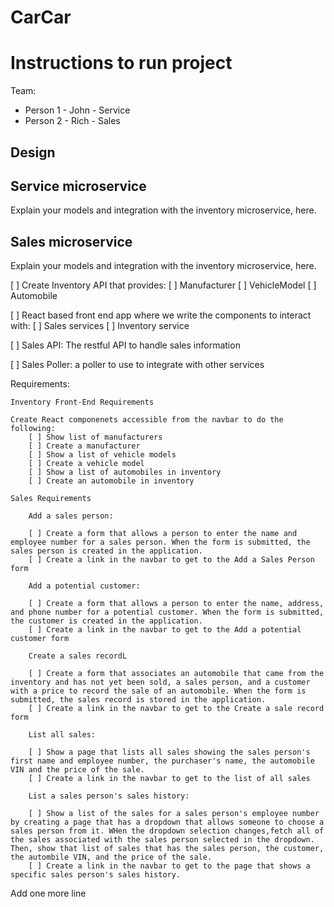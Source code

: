 # CarCar

# Instructions to run project

Team:

* Person 1 - John - Service
* Person 2 - Rich - Sales

## Design

## Service microservice

Explain your models and integration with the inventory
microservice, here.

## Sales microservice

Explain your models and integration with the inventory
microservice, here.

[ ] Create Inventory API that provides:
    [ ] Manufacturer
    [ ] VehicleModel
    [ ] Automobile

[ ] React based front end app where we write the components to interact with:
    [ ] Sales services
    [ ] Inventory service

[ ] Sales API: The restful API to handle sales information

[ ] Sales Poller: a poller to use to integrate with other services

Requirements:

    Inventory Front-End Requirements

    Create React componenets accessible from the navbar to do the following:
        [ ] Show list of manufacturers
        [ ] Create a manufacturer
        [ ] Show a list of vehicle models
        [ ] Create a vehicle model
        [ ] Show a list of automobiles in inventory
        [ ] Create an automobile in inventory

    Sales Requirements

        Add a sales person: 

        [ ] Create a form that allows a person to enter the name and employee number for a sales person. When the form is submitted, the sales person is created in the application.
        [ ] Create a link in the navbar to get to the Add a Sales Person form

        Add a potential customer:

        [ ] Create a form that allows a person to enter the name, address, and phone number for a potential customer. When the form is submitted, the customer is created in the application.
        [ ] Create a link in the navbar to get to the Add a potential customer form

        Create a sales recordL

        [ ] Create a form that associates an automobile that came from the inventory and has not yet been sold, a sales person, and a customer with a price to record the sale of an automobile. When the form is submitted, the sales record is stored in the application.
        [ ] Create a link in the navbar to get to the Create a sale record form
        
        List all sales:

        [ ] Show a page that lists all sales showing the sales person's first name and employee number, the purchaser's name, the automobile VIN and the price of the sale.
        [ ] Create a link in the navbar to get to the list of all sales

        List a sales person's sales history:

        [ ] Show a list of the sales for a sales person's employee number by creating a page that has a dropdown that allows someone to choose a sales person from it. WHen the dropdown selection changes,fetch all of the sales associated with the sales person selected in the dropdown. Then, show that list of sales that has the sales person, the customer, the autombile VIN, and the price of the sale.
        [ ] Create a link in the navbar to get to the page that shows a specific sales person's sales history.




Add one more line
